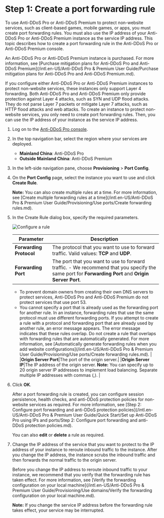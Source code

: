# Step 1: Create a port forwarding rule

To use Anti-DDoS Pro or Anti-DDoS Premium to protect non-website services, such as client-based games, mobile games, or apps, you must create port forwarding rules. You must also use the IP address of your Anti-DDoS Pro or Anti-DDoS Premium instance as the service IP address. This topic describes how to create a port forwarding rule in the Anti-DDoS Pro or Anti-DDoS Premium console.

An Anti-DDoS Pro or Anti-DDoS Premium instance is purchased. For more information, see [Purchase mitigation plans for Anti-DDoS Pro and Anti-DDoS Premium](/intl.en-US/Anti-DDoS Pro & Premium User Guide/Purchase mitigation plans for Anti-DDoS Pro and Anti-DDoS Premium.md).

If you configure either Anti-DDoS Pro or Anti-DDoS Premium instances to protect non-website services, these instances only support Layer 4 forwarding. Both Anti-DDoS Pro and Anti-DDoS Premium only provide protection against Layer 4 attacks, such as SYN and UDP flood attacks. They do not parse Layer 7 packets or mitigate Layer 7 attacks, such as HTTP flood attacks and web attacks. To create an instance to protect non-website services, you only need to create port forwarding rules. Then, you can use the IP address of your instance as the service IP address.

1.  Log on to the [Anti-DDoS Pro console](https://yundun.console.aliyun.com/?p=ddoscoo).

2.  In the top navigation bar, select the region where your services are deployed.

    -   **Mainland China**: Anti-DDoS Pro
    -   **Outside Mainland China**: Anti-DDoS Premium
3.  In the left-side navigation pane, choose **Provisioning** \> **Port Config**.

4.  On the **Port Config** page, select the instance you want to use and click **Create Rule**.

    **Note:** You can also create multiple rules at a time. For more information, see [Create multiple forwarding rules at a time](/intl.en-US/Anti-DDoS Pro & Premium User Guide/Provisioning/Use ports/Create forwarding rules.md).

5.  In the Create Rule dialog box, specify the required parameters.

    ![Configure a rule](https://static-aliyun-doc.oss-cn-hangzhou.aliyuncs.com/assets/img/en-US/7097449951/p46880.png)

    |Parameter|Description|
    |---------|-----------|
    |**Forwarding Protocol**|The protocol that you want to use to forward traffic. Valid values: **TCP** and **UDP**.|
    |**Forwarding Port**|The port that you want to use to forward traffic.     -   We recommend that you specify the same port for **Forwarding Port** and **Origin Server Port**.
    -   To prevent domain owners from creating their own DNS servers to protect services, Anti-DDoS Pro and Anti-DDoS Premium do not protect services that use port 53.
    -   You cannot specify a port that is already used as the forwarding port for another rule. In an instance, forwarding rules that use the same protocol must use different forwarding ports. If you attempt to create a rule with a protocol and forwarding port that are already used by another rule, an error message appears. The error message indicates that these rules overlap. Do not create a rule that overlaps with forwarding rules that are automatically generated. For more information, see [Automatically generate forwarding rules when you add website configurations](/intl.en-US/Anti-DDoS Pro & Premium User Guide/Provisioning/Use ports/Create forwarding rules.md). |
    |**Origin Server Port**|The port of the origin server.|
    |**Origin Server IP**|The IP address of the origin server. **Note:** You can specify up to 20 origin server IP addresses to implement load balancing. Separate multiple IP addresses with commas \(,\). |

6.  Click **OK**.

    After a port forwarding rule is created, you can configure session persistence, health checks, and anti-DDoS protection policies for non-website services as required. For more information, see [Step 2: Configure port forwarding and anti-DDoS protection policies](/intl.en-US/Anti-DDoS Pro & Premium User Guide/Quick Start/Set up Anti-DDoS Pro using IPs and ports/Step 2: Configure port forwarding and anti-DDoS protection policies.md).

    You can also **edit** or **delete** a rule as required.

7.  Change the IP address of the service that you want to protect to the IP address of your instance to reroute inbound traffic to the instance. After you change the IP address, the instance scrubs the inbound traffic and then forwards the normal traffic to the origin server.

    Before you change the IP address to reroute inbound traffic to your instance, we recommend that you verify that the forwarding rule has taken effect. For more information, see [Verify the forwarding configuration on your local machine](/intl.en-US/Anti-DDoS Pro & Premium User Guide/Provisioning/Use domains/Verify the forwarding configuration on your local machine.md).

    **Note:** If you change the service IP address before the forwarding rule takes effect, your service may be interrupted.


